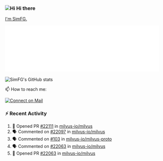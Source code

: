 ### <img src='https://qpluspicture.oss-cn-beijing.aliyuncs.com/6LjjQA/Hi.gif' alt='Hi' width="24"/> Hi there

[I'm SimFG.](https://simfg.github.io/)

![Metrics 👋](/metrics.plugin.followup.user.svg)

![SimFG's GitHub stats](https://github-readme-stats.vercel.app/api?username=SimFG&show_icons=true&theme=radical&count_private=true)

📫 How to reach me:

[![Connect on Mail](https://img.shields.io/badge/Ask%20me-anything-1abc9c.svg)](mailto:1142838399@qq.com)

### :zap: Recent Activity

<!--START_SECTION:activity-->
1. 💪 Opened PR [#22111](https://github.com/milvus-io/milvus/pull/22111) in [milvus-io/milvus](https://github.com/milvus-io/milvus)
2. 🗣 Commented on [#22097](https://github.com/milvus-io/milvus/issues/22097) in [milvus-io/milvus](https://github.com/milvus-io/milvus)
3. 🗣 Commented on [#103](https://github.com/milvus-io/milvus-proto/issues/103) in [milvus-io/milvus-proto](https://github.com/milvus-io/milvus-proto)
4. 🗣 Commented on [#22063](https://github.com/milvus-io/milvus/issues/22063) in [milvus-io/milvus](https://github.com/milvus-io/milvus)
5. 💪 Opened PR [#22063](https://github.com/milvus-io/milvus/pull/22063) in [milvus-io/milvus](https://github.com/milvus-io/milvus)
<!--END_SECTION:activity-->

